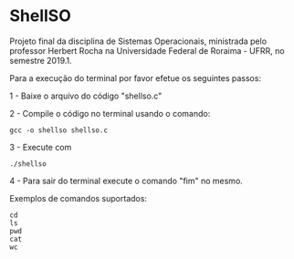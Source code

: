 # ShellSO
Projeto final da disciplina de Sistemas Operacionais, ministrada pelo professor Herbert Rocha na Universidade Federal de Roraima - UFRR, no semestre 2019.1.

Para a execução do terminal por favor efetue os seguintes passos:

1 - Baixe o arquivo do código "shellso.c"

2 - Compile o código no terminal usando o comando:

    gcc -o shellso shellso.c

3 - Execute com 

    ./shellso

4 - Para sair do terminal execute o comando "fim" no mesmo.

Exemplos de comandos suportados:

    cd
    ls
    pwd
    cat
    wc
